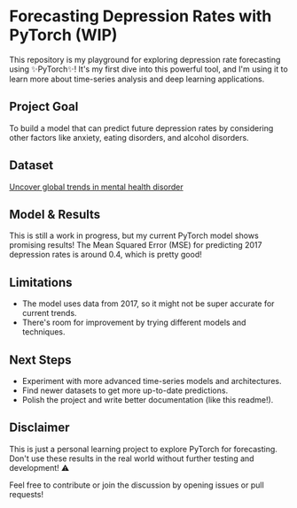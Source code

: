 # Forecasting Depression Rates with PyTorch (WIP)

This repository is my playground for exploring depression rate forecasting using ✨PyTorch✨! It's my first dive into this powerful tool, and I'm using it to learn more about time-series analysis and deep learning applications.

## Project Goal
To build a model that can predict future depression rates by considering other factors like anxiety, eating disorders, and alcohol disorders.

## Dataset
[Uncover global trends in mental health disorder](https://www.kaggle.com/datasets/thedevastator/uncover-global-trends-in-mental-health-disorder)

## Model & Results
This is still a work in progress, but my current PyTorch model shows promising results! The Mean Squared Error (MSE) for predicting 2017 depression rates is around 0.4, which is pretty good!

## Limitations
- The model uses data from 2017, so it might not be super accurate for current trends.
- There's room for improvement by trying different models and techniques. ️

## Next Steps
- Experiment with more advanced time-series models and architectures.
- Find newer datasets to get more up-to-date predictions.
- Polish the project and write better documentation (like this readme!).

## Disclaimer
This is just a personal learning project to explore PyTorch for forecasting. Don't use these results in the real world without further testing and development! ⚠️

Feel free to contribute or join the discussion by opening issues or pull requests!
